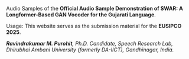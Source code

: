 Audio Samples of the **Official Audio Sample Demonstration of SWAR: A Longformer-Based GAN Vocoder for the Gujarati Language**.

Usage: This website serves as the submission material for the **EUSIPCO 2025**.

_**Ravindrakumar M. Purohit**, 
Ph.D. Candidate, Speech Research Lab,
Dhirubhai Ambani University (formerly DA-IICT), Gandhinagar, India._
